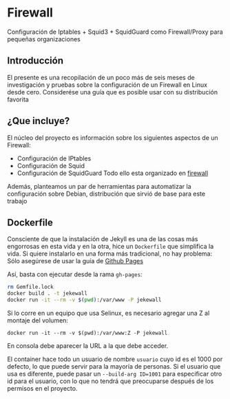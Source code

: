 # Firewall
Configuración de Iptables + Squid3 + SquidGuard como Firewall/Proxy para pequeñas organizaciones

## Introducción
El presente es una recopilación de un poco más de seis meses de investigación y pruebas sobre la configuración de un Firewall en Linux desde cero.
Considerése una guía que es posible usar con su distribución favorita

## ¿Que incluye?
El núcleo del proyecto es información sobre los siguientes aspectos de un Firewall:
* Configuración de IPtables
* Configuración de Squid
* Configuración de SquidGuard
Todo ello esta organizado en [firewall](http://vtacius.github.io/firewall/)

Además, planteamos un par de herramientas para automatizar la configuración sobre Debian, distribución que sirvió de base para este trabajo

## Dockerfile
Consciente de que la instalación de Jekyll es una de las cosas más engorrosas en esta vida y en la otra, hice un `Dockerfile` que simplifica la vida. 
Si quiere instalarlo en una forma más tradicional, no hay problema: Sólo asegúrese de usar la guía de [Github Pages](https://help.github.com/articles/setting-up-your-github-pages-site-locally-with-jekyll/)

Así, basta con ejecutar desde la rama `gh-pages`:

```sh
rm Gemfile.lock
docker build . -t jekewall
docker run -it --rm -v $(pwd):/var/www -P jekewall
```

Si lo corre en un equipo que usa Selinux, es necesario agregar una Z al montaje del volumen:
```
docker run -it --rm -v $(pwd):/var/www:Z -P jekewall
```

En consola debe aparecer la URL a la que debe acceder.

El container hace todo un usuario de nombre `usuario` cuyo id es el 1000 por defecto, lo que puede servir para la mayoría de personas. Si el usuario que usa es diferente, puede pasar un `--build-arg ID=1001` para especificar otro id para el usuario, con lo que no tendrá que preocuparse después de los permisos en el proyecto.
